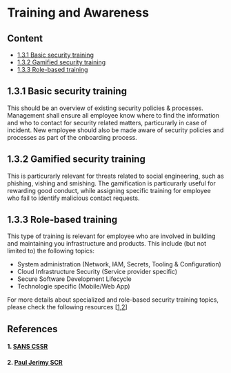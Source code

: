 # Training and Awareness

## Content 
* [1.3.1 Basic security training](#131-basic-security-training)
* [1.3.2 Gamified security training](#132-gamified-security-training)
* [1.3.3 Role-based training](#133-role-based-training)



## 1.3.1 Basic security training
This should be an overview of existing security policies & processes. Management shall ensure all employee know where to find the information and who to contact for security related matters, particurarly in case of incident. New employee should also be made aware of security policies and processes as part of the onboarding process. 

## 1.3.2 Gamified security training
This is particurarly relevant for threats related to social engineering, such as phishing, vishing and smishing. The gamification is particurarly useful for rewarding good conduct, while assigning specific training for employee who fail to identify malicious contact requests. 

## 1.3.3 Role-based training
This type of training is relevant for employee who are involved in building and maintaining you infrastructure and products. This include (but not limited to) the following topics: 
* System administration (Network, IAM, Secrets, Tooling & Configuration)
* Cloud Infrastructure Security (Service provider specific)
* Secure Software Development Lifecycle
* Technologie specific (Mobile/Web App)

For more details about specialized and role-based security training topics, please check the following resources [[1](#1-sans-cssr),[2](#2-paul-jerimy-scr)]

## References
#### 1. [SANS CSSR](https://www.sans.org/cyber-security-skills-roadmap)
#### 2. [Paul Jerimy SCR](https://pauljerimy.com/security-certification-roadmap/)
